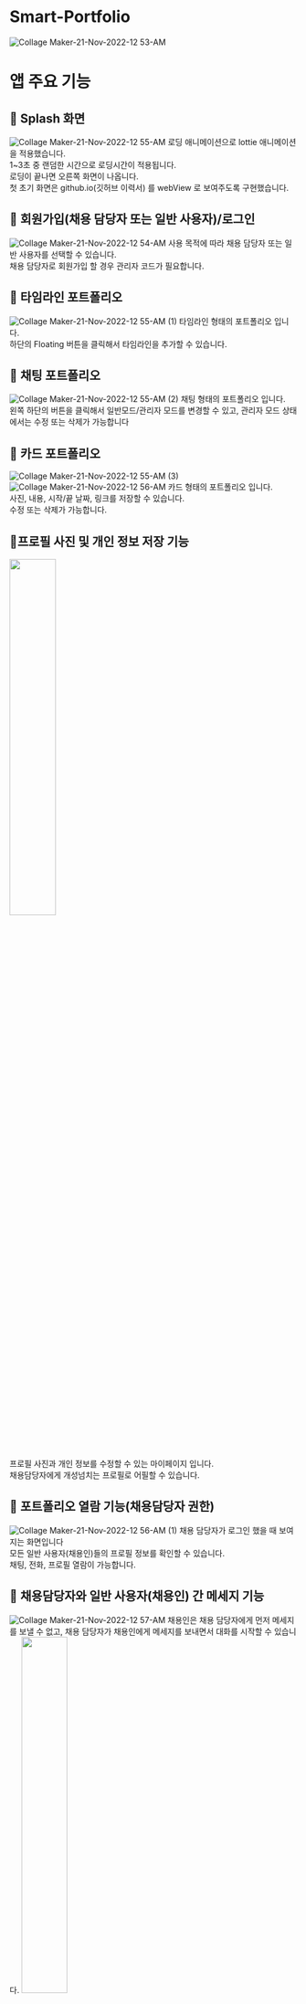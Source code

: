 # Smart-Portfolio
![Collage Maker-21-Nov-2022-12 53-AM](https://user-images.githubusercontent.com/101651909/202912194-587b2d14-a521-4afe-9cd9-ab3adb979964.jpg)

# 앱 주요 기능

## 📌 Splash 화면
![Collage Maker-21-Nov-2022-12 55-AM](https://user-images.githubusercontent.com/101651909/202912283-34544297-d3f6-42b6-9ddc-919485cdc56d.jpg)
로딩 애니메이션으로 lottie 애니메이션을 적용했습니다. <br>
1~3초 중 랜덤한 시간으로 로딩시간이 적용됩니다. <br>
로딩이 끝나면 오른쪽 화면이 나옵니다. <br>
첫 초기 화면은 github.io(깃허브 이력서) 를 webView 로 보여주도록 구현했습니다. <br>

## 📌 회원가입(채용 담당자 또는 일반 사용자)/로그인 
![Collage Maker-21-Nov-2022-12 54-AM](https://user-images.githubusercontent.com/101651909/202912201-a652ea18-265b-48a8-b856-f910bd5f8ed0.jpg)
사용 목적에 따라 채용 담당자 또는 일반 사용자를 선택할 수 있습니다. <br>
채용 담당자로 회원가입 할 경우 관리자 코드가 필요합니다. <br>

## 📌 타임라인 포트폴리오
![Collage Maker-21-Nov-2022-12 55-AM (1)](https://user-images.githubusercontent.com/101651909/202912387-14c6c63e-c4bd-42b3-984f-1ae18dca4eb2.jpg)
타임라인 형태의 포트폴리오 입니다. <br>
하단의 Floating 버튼을 클릭해서 타임라인을 추가할 수 있습니다. <br>

## 📌 채팅 포트폴리오
![Collage Maker-21-Nov-2022-12 55-AM (2)](https://user-images.githubusercontent.com/101651909/202912396-255670ec-8a78-4ce2-b0fd-6a629b71980e.jpg)
채팅 형태의 포트폴리오 입니다. <br>
왼쪽 하단의 버튼을 클릭해서 일반모드/관리자 모드를 변경할 수 있고, 관리자 모드 상태에서는 수정 또는 삭제가 가능합니다 <br>

## 📌 카드 포트폴리오
![Collage Maker-21-Nov-2022-12 55-AM (3)](https://user-images.githubusercontent.com/101651909/202912401-06ca5e33-da61-4a4c-9981-80df856a311c.jpg)
![Collage Maker-21-Nov-2022-12 56-AM](https://user-images.githubusercontent.com/101651909/202912417-717154fc-b4af-46d7-b7c9-7d9acc298233.jpg)
카드 형태의 포트폴리오 입니다. <br>
사진, 내용, 시작/끝 날짜, 링크를 저장할 수 있습니다. <br>
수정 또는 삭제가 가능합니다. <br>

 ## 📌프로필 사진 및 개인 정보 저장 기능
 <img src="https://user-images.githubusercontent.com/101651909/202912470-f5e2bc97-f932-45b7-b70f-6e4b454c7543.jpg" height="40%"/>
 
프로필 사진과 개인 정보를 수정할 수 있는 마이페이지 입니다. <br>
채용담당자에게 개성넘치는 프로필로 어필할 수 있습니다. <br>

## 📌 포트폴리오 열람 기능(채용담당자 권한)
![Collage Maker-21-Nov-2022-12 56-AM (1)](https://user-images.githubusercontent.com/101651909/202912435-7928ec2a-0bde-4f71-9e9c-50377071f85a.jpg)
채용 담당자가 로그인 했을 때 보여지는 화면입니다 <br>
모든 일반 사용자(채용인)들의 프로필 정보를 확인할 수 있습니다. <br>
채팅, 전화, 프로필 열람이 가능합니다. <br>

## 📌 채용담당자와 일반 사용자(채용인) 간 메세지 기능
![Collage Maker-21-Nov-2022-12 57-AM](https://user-images.githubusercontent.com/101651909/202912441-4ee15bd4-743e-4f2d-b6fa-c26cfad80642.jpg)
채용인은 채용 담당자에게 먼저 메세지를 보낼 수 없고, 채용 담당자가 채용인에게 메세지를 보내면서 대화를 시작할 수 있습니다.
<img src="https://user-images.githubusercontent.com/101651909/202913037-bde33269-4161-4bf1-a94c-c9644024f747.jpg" height="40%"/> <br>
채용 담당자에게 메세지가 오면, 채팅방이 생성되고 채팅방 목록을 한 눈에 확인 할 수 있습니다.

# 🛠 Tech Stack


